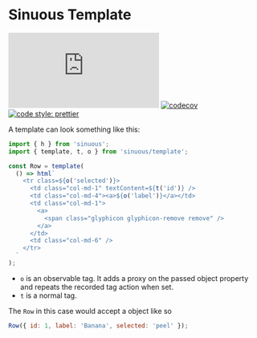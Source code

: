 # Sinuous Template

![Badge size](http://img.badgesize.io/https://unpkg.com/sinuous@latest/template/dist/template.min.js?compression=gzip&label=gzip&style=flat-square)
[![codecov](https://img.shields.io/codecov/c/github/luwes/sinuous/template.svg?style=flat-square)](https://codecov.io/gh/luwes/sinuous)
[![code style: prettier](https://img.shields.io/badge/code_style-prettier-ff69b4.svg?style=flat-square)](https://github.com/prettier/prettier)

A template can look something like this:

```js
import { h } from 'sinuous';
import { template, t, o } from 'sinuous/template';

const Row = template(
  () => html`
    <tr class=${o('selected')}>
      <td class="col-md-1" textContent=${t('id')} />
      <td class="col-md-4"><a>${o('label')}</a></td>
      <td class="col-md-1">
        <a>
          <span class="glyphicon glyphicon-remove remove" />
        </a>
      </td>
      <td class="col-md-6" />
    </tr>
  `
);
```

- `o` is an observable tag.
  It adds a proxy on the passed object property and repeats the recorded tag action when set.
- `t` is a normal tag.

The `Row` in this case would accept a object like so

```js
Row({ id: 1, label: 'Banana', selected: 'peel' });
```
